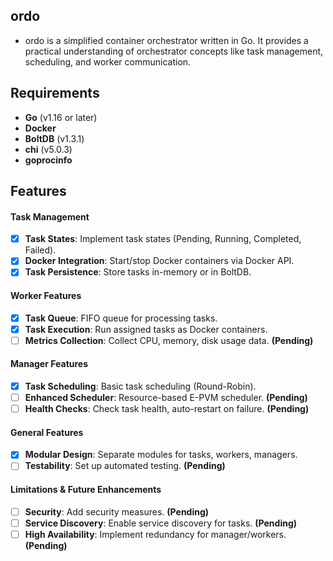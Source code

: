 ## ordo
- ordo is a simplified container orchestrator written in Go. It provides a practical understanding of orchestrator concepts like task management, scheduling, and worker communication.

## Requirements

- **Go** (v1.16 or later)
- **Docker**
- **BoltDB** (v1.3.1)
- **chi** (v5.0.3)
- **goprocinfo**



## Features

#### Task Management

- [x] **Task States**: Implement task states (Pending, Running, Completed, Failed).
- [x] **Docker Integration**: Start/stop Docker containers via Docker API.
- [x] **Task Persistence**: Store tasks in-memory or in BoltDB.

#### Worker Features
- [x] **Task Queue**: FIFO queue for processing tasks.
- [x] **Task Execution**: Run assigned tasks as Docker containers.
- [ ] **Metrics Collection**: Collect CPU, memory, disk usage data. **(Pending)**

#### Manager Features
- [x] **Task Scheduling**: Basic task scheduling (Round-Robin).
- [ ] **Enhanced Scheduler**: Resource-based E-PVM scheduler. **(Pending)**
- [ ] **Health Checks**: Check task health, auto-restart on failure. **(Pending)**

#### General Features
- [x] **Modular Design**: Separate modules for tasks, workers, managers.
- [ ] **Testability**: Set up automated testing. **(Pending)**

#### Limitations & Future Enhancements
- [ ] **Security**: Add security measures. **(Pending)**
- [ ] **Service Discovery**: Enable service discovery for tasks. **(Pending)**
- [ ] **High Availability**: Implement redundancy for manager/workers. **(Pending)**
